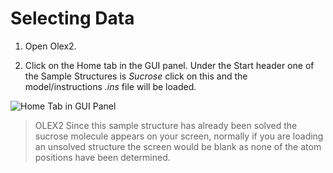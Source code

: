 # Selecting Data

1. Open Olex2.

2. Click on the Home tab in the GUI panel. Under the Start header one of the Sample Structures is *Sucrose* click on this and the model/instructions *.ins* file will be loaded.

![Home Tab in GUI Panel](/images/start.png)

>OLEX2 Since this sample structure has already been solved the sucrose molecule appears on your screen, normally if you are loading an unsolved structure the screen would be blank as none of the atom positions have been determined.
